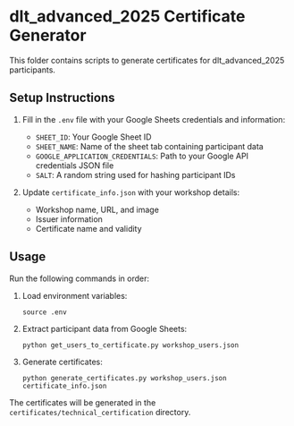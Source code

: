 # dlt_advanced_2025 Certificate Generator

This folder contains scripts to generate certificates for dlt_advanced_2025 participants.

## Setup Instructions

1. Fill in the `.env` file with your Google Sheets credentials and information:
   - `SHEET_ID`: Your Google Sheet ID
   - `SHEET_NAME`: Name of the sheet tab containing participant data
   - `GOOGLE_APPLICATION_CREDENTIALS`: Path to your Google API credentials JSON file
   - `SALT`: A random string used for hashing participant IDs

2. Update `certificate_info.json` with your workshop details:
   - Workshop name, URL, and image
   - Issuer information
   - Certificate name and validity

## Usage

Run the following commands in order:

1. Load environment variables:
   ```
   source .env
   ```

2. Extract participant data from Google Sheets:
   ```
   python get_users_to_certificate.py workshop_users.json
   ```

3. Generate certificates:
   ```
   python generate_certificates.py workshop_users.json certificate_info.json
   ```

The certificates will be generated in the `certificates/technical_certification` directory.
